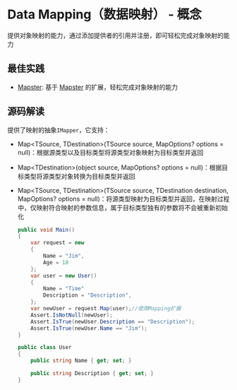 # Data Mapping（数据映射） - 概念

提供对象映射的能力，通过添加提供者的引用并注册，即可轻松完成对象映射的能力

## 最佳实践

* [Mapster](/framework/building-blocks/data-mapping/mapster): 基于 [Mapster](https://github.com/MapsterMapper/Mapster) 的扩展，轻松完成对象映射的能力

## 源码解读

提供了映射的抽象`IMapper`，它支持：

* Map\<TSource, TDestination\>(TSource source, MapOptions? options = null)：根据源类型以及目标类型将源类型对象映射为目标类型并返回

* Map\<TDestination\>(object source, MapOptions? options = null)：根据目标类型将源类型对象转换为目标类型并返回

* Map\<TSource, TDestination\>(TSource source, TDestination destination, MapOptions? options = null)：将源类型映射为目标类型并返回，在映射过程中，仅映射符合映射的参数信息，属于目标类型独有的参数将不会被重新初始化

  ```csharp
  public void Main()
  {
      var request = new
      {
          Name = "Jim",
          Age = 18
      };
      var user = new User()
      {
          Name = "Time"
          Description = "Description",
      };
      var newUser = request.Map(user);//使用Mapping扩展
      Assert.IsNotNull(newUser);
      Assert.IsTrue(newUser.Description == "Description");
      Assert.IsTrue(newUser.Name == "Jim");
  }
  
  public class User
  {
      public string Name { get; set; }
  
      public string Description { get; set; }
  }
  ```
